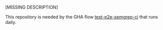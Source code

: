 [MISSING DESCRIPTION]

This repository is needed by the GHA flow [test-e2e-semgrep-ci](https://github.com/semgrep/semgrep/blob/fcfffb79e8d49ab641c1ab858cf0888a50a32ad8/.github/workflows/test-e2e-semgrep-ci.jsonnet)
that runs daily.
